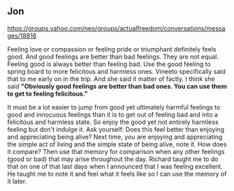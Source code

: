 ## Jon

https://groups.yahoo.com/neo/groups/actualfreedom/conversations/messages/18816

Feeling love or compassion or feeling pride or triumphant definitely feels good.  And good feelings are better than bad feelings.  They are not equal.  Feeling good is always better than feeling bad.  Use the good feeling to spring board to more felicitous and harmless ones.  Vineeto specifically said that to me early on in the trip.  And she said it matter of factly.  I think she said **"Obviously good feelings are better than bad ones.  You can use them to get to feeling felicitous."** 

It must be a lot easier to jump from good yet ultimately harmful feelings to good and innocuous feelings than it is to get out of feeling bad and into a felicitous and harmless state.  So enjoy the good yet not entirely harmless feeling but don't indulge it.  Ask yourself: Does this feel better than enjoying and appreciating being alive? Next time, you are enjoying and appreciating the simple act of living and the simple state of being alive, note it.  How does it compare?  Then use that memory for comparison when any other feelings (good or bad) that may arise throughout the day.  Richard taught me to do that on one of that last days when I announced that I was feeling excellent.  He taught me to note it and feel what it feels like so I can use the memory of it later.
